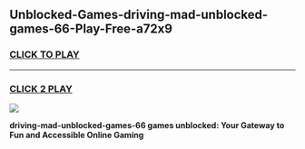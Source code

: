 
## Unblocked-Games-driving-mad-unblocked-games-66-Play-Free-a72x9
<h3>
<a href="https://premium76.site?title=driving-mad-unblocked-games-66&ref=23A">CLICK TO PLAY</a></h3>
<hr>

<h3>
<a href="https://premium76.site?title=driving-mad-unblocked-games-66&ref=23A">CLICK 2 PLAY</a>
  
</h3>

<a href="https://premium76.site?title=driving-mad-unblocked-games-66&ref=23A"><img src="https://clearcache.store/games.png"></a>


**driving-mad-unblocked-games-66 games unblocked: Your Gateway to Fun and Accessible Online Gaming**
